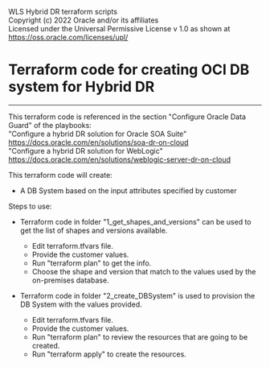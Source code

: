 WLS Hybrid DR terraform scripts  
Copyright (c) 2022 Oracle and/or its affiliates  
Licensed under the Universal Permissive License v 1.0 as shown at https://oss.oracle.com/licenses/upl/  

# Terraform code for creating OCI DB system for Hybrid DR
----------------------------------------------------------------------
This terraform code is referenced in the section "Configure Oracle Data Guard" of the playbooks:  
 "Configure a hybrid DR solution for Oracle SOA Suite" https://docs.oracle.com/en/solutions/soa-dr-on-cloud  
 "Configure a hybrid DR solution for WebLogic" https://docs.oracle.com/en/solutions/weblogic-server-dr-on-cloud    
 
This terraform code will create: 
- A DB System based on the input attributes specified by customer 

Steps to use: 
- Terraform code in folder "1_get_shapes_and_versions" can be used to get the list of shapes and versions available. 
	- Edit terraform.tfvars file. 
	- Provide the customer values. 
	- Run "terraform plan" to get the info. 
	- Choose the shape and version that match to the values  used by the on-premises database. 

- Terraform code in folder "2_create_DBSystem" is used to provision the DB System with the values provided. 
	- Edit terraform.tfvars file. 
	- Provide the customer values. 
	- Run "terraform plan" to review the resources that are going to be created. 
	- Run "terraform apply" to create the resources. 
